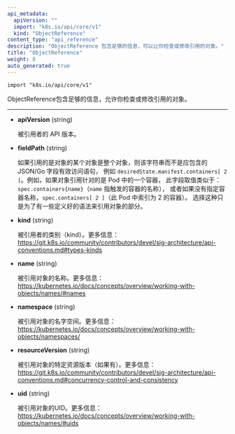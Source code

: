 ```yaml
---
api_metadata:
  apiVersion: ""
  import: "k8s.io/api/core/v1"
  kind: "ObjectReference"
content_type: "api_reference"
description: "ObjectReference 包含足够的信息，可以让你检查或修改引用的对象。"
title: "ObjectReference"
weight: 8
auto_generated: true
---
```





`import "k8s.io/api/core/v1"`


ObjectReference包含足够的信息，允许你检查或修改引用的对象。

<hr>



- **apiVersion** (string)

  被引用者的 API 版本。

- **fieldPath** (string)

  如果引用的是对象的某个对象是整个对象，则该字符串而不是应包含的 JSON/Go 字段有效访问语句，
  例如 `desiredState.manifest.containers[ 2 ]`。例如，如果对象引用针对的是 Pod 中的一个容器，
  此字段取值类似于：`spec.containers{name}`（`name` 指触发的容器的名称），
  或者如果没有指定容器名称，`spec.containers[ 2 ]`（此 Pod 中索引为 2 的容器）。
  选择这种只是为了有一些定义好的语法来引用对象的部分。

- **kind** (string)

  被引用者的类别（kind）。更多信息： https://git.k8s.io/community/contributors/devel/sig-architecture/api-conventions.md#types-kinds

- **name** (string)

  被引用对象的名称。更多信息： https://kubernetes.io/docs/concepts/overview/working-with-objects/names/#names

- **namespace** (string)

  被引用对象的名字空间。更多信息： https://kubernetes.io/docs/concepts/overview/working-with-objects/namespaces/

- **resourceVersion** (string)

  被引用对象的特定资源版本（如果有）。更多信息： https://git.k8s.io/community/contributors/devel/sig-architecture/api-conventions.md#concurrency-control-and-consistency

- **uid** (string)

  被引用对象的UID。更多信息： https://kubernetes.io/docs/concepts/overview/working-with-objects/names/#uids


